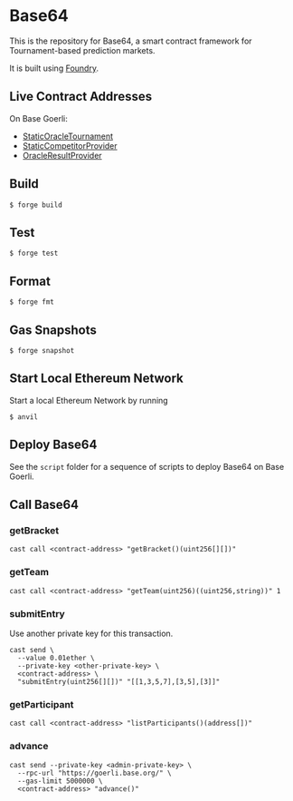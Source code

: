 # Base64
This is the repository for Base64, a smart contract framework for Tournament-based prediction markets.

It is built using [Foundry](https://book.getfoundry.sh/).

## Live Contract Addresses
On Base Goerli:

- [StaticOracleTournament](https://goerli.basescan.org/address/0xC09DF9Cb1A95835e49861e2a40711f7483978656)
- [StaticCompetitorProvider](https://goerli.basescan.org/address/0x50F809a2cEDEEBe99728d5Ca45CC15a39FE59ca3)
- [OracleResultProvider](https://goerli.basescan.org/address/0x6DE9cF0947a539Ac38CC7a8821955ED43715c305)

## Build

```shell
$ forge build
```

## Test

```shell
$ forge test
```

## Format

```shell
$ forge fmt
```

## Gas Snapshots

```shell
$ forge snapshot
```

## Start Local Ethereum Network
Start a local Ethereum Network by running

```shell
$ anvil
```

## Deploy Base64

See the `script` folder for a sequence of scripts to deploy Base64 on Base Goerli.

## Call Base64

### getBracket
```shell
cast call <contract-address> "getBracket()(uint256[][])"
```

### getTeam
```shell
cast call <contract-address> "getTeam(uint256)((uint256,string))" 1
```

### submitEntry
Use another private key for this transaction.
```shell
cast send \
  --value 0.01ether \
  --private-key <other-private-key> \
  <contract-address> \
  "submitEntry(uint256[][])" "[[1,3,5,7],[3,5],[3]]"
```

### getParticipant
```shell
cast call <contract-address> "listParticipants()(address[])"
```

### advance
```shell
cast send --private-key <admin-private-key> \
  --rpc-url "https://goerli.base.org/" \
  --gas-limit 5000000 \
  <contract-address> "advance()"
```
